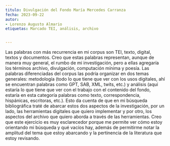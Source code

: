 ```yaml
---
titulo: Divulgación del Fondo María Mercedes Carranza
fecha: 2023-09-22
autor:
- Lorenzo Augusto Almario
etiquetas: Marcado TEI, análisis, archivo


---
```

Las palabras con más recurrencia en mi corpus son TEI, texto, digital, textos y documentos. Creo que estas palabras representan, aunque de manera muy general, el rumbo de mi investigación, pero a ellas agregaría los términos archivo, divulgación, computación mínima y poesía.
Las palabras diferenciadas del corpus las podría organizar en dos temas generales: metodología (todo lo que tiene que ver con los usos digitales, ahí se encuentran palabras como GPT, SAB, XML, twits, etc.) y análisis (aquí estaría lo que tiene que ver con el trabajo con el contenido del fondo, estaría en esta categoría palabras como texto, correspondencia, hispánicas, escritoras, etc.). Esto da cuenta de que en mi búsqueda bibliográfica traté de abarcar estos dos aspectos de la investigación, por un lado, las herramientas digitales que quiero implementar y por otro, los aspectos del archivo que quiero aborda a través de las herramientas. 
Creo que este ejercicio es muy esclarecedor porque me permite ver cómo estoy orientando mi búsqueda y qué vacíos hay, además de permitirme notar la amplitud del tema que estoy abarcando y la pertinencia de la literatura que estoy revisando.

